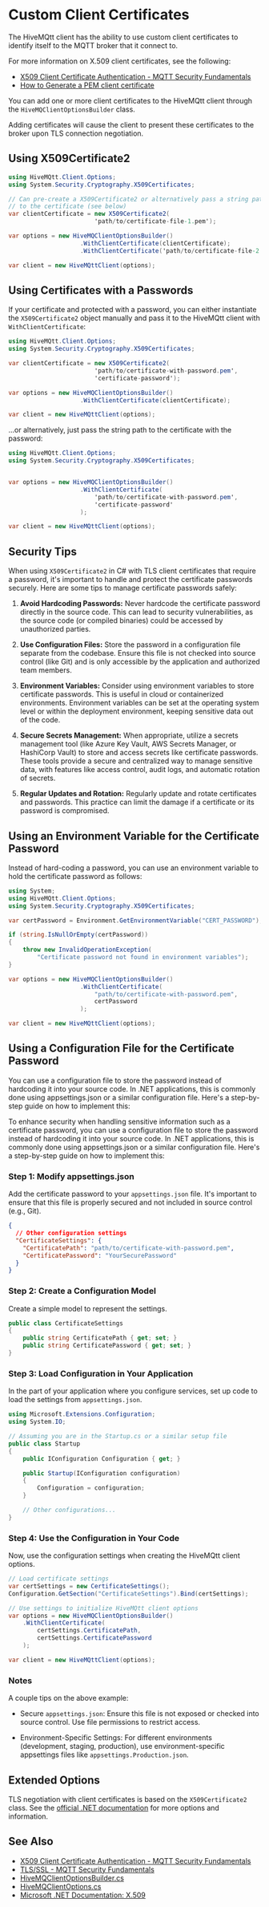 # Custom Client Certificates

The HiveMQtt client has the ability to use custom client certificates to identify itself to the MQTT broker that it connect to.

For more information on X.509 client certificates, see the following:

  * [X509 Client Certificate Authentication - MQTT Security Fundamentals](https://www.hivemq.com/blog/mqtt-security-fundamentals-x509-client-certificate-authentication/)
  * [How to Generate a PEM client certificate](https://docs.hivemq.com/hivemq/latest/user-guide/howtos.html#_generate_a_pem_client_certificate_e_g_mosquitto_pub_sub)

You can add one or more client certificates to the HiveMQtt client through the `HiveMQClientOptionsBuilder` class.

Adding certificates will cause the client to present these certificates to the broker upon TLS connection negotiation.

## Using X509Certificate2

```csharp
using HiveMQtt.Client.Options;
using System.Security.Cryptography.X509Certificates;

// Can pre-create a X509Certificate2 or alternatively pass a string path
// to the certificate (see below)
var clientCertificate = new X509Certificate2(
                        'path/to/certificate-file-1.pem');

var options = new HiveMQClientOptionsBuilder()
                    .WithClientCertificate(clientCertificate);
                    .WithClientCertificate('path/to/certificate-file-2.pem');

var client = new HiveMQttClient(options);
```

## Using Certificates with a Passwords

If your certificate and protected with a password, you can either instantiate the
`X509Certificate2` object manually and pass it to the HiveMQtt client with
`WithClientCertificate`:

```csharp
using HiveMQtt.Client.Options;
using System.Security.Cryptography.X509Certificates;

var clientCertificate = new X509Certificate2(
                        'path/to/certificate-with-password.pem',
                        'certificate-password');

var options = new HiveMQClientOptionsBuilder()
                    .WithClientCertificate(clientCertificate);

var client = new HiveMQttClient(options);
```

...or alternatively, just pass the string path to the certificate with the password:

```csharp
using HiveMQtt.Client.Options;
using System.Security.Cryptography.X509Certificates;


var options = new HiveMQClientOptionsBuilder()
                    .WithClientCertificate(
                        'path/to/certificate-with-password.pem',
                        'certificate-password'
                    );

var client = new HiveMQttClient(options);
```

## Security Tips

When using `X509Certificate2` in C# with TLS client certificates that require a password, it's important to handle and protect the certificate passwords securely. Here are some tips to manage certificate passwords safely:

1. **Avoid Hardcoding Passwords:** Never hardcode the certificate password directly in the source code. This can lead to security vulnerabilities, as the source code (or compiled binaries) could be accessed by unauthorized parties.

2. **Use Configuration Files:** Store the password in a configuration file separate from the codebase. Ensure this file is not checked into source control (like Git) and is only accessible by the application and authorized team members.

3. **Environment Variables:** Consider using environment variables to store certificate passwords. This is useful in cloud or containerized environments. Environment variables can be set at the operating system level or within the deployment environment, keeping sensitive data out of the code.

4. **Secure Secrets Management:** When appropriate, utilize a secrets management tool (like Azure Key Vault, AWS Secrets Manager, or HashiCorp Vault) to store and access secrets like certificate passwords. These tools provide a secure and centralized way to manage sensitive data, with features like access control, audit logs, and automatic rotation of secrets.

5. **Regular Updates and Rotation:** Regularly update and rotate certificates and passwords. This practice can limit the damage if a certificate or its password is compromised.

## Using an Environment Variable for the Certificate Password

Instead of hard-coding a password, you can use an environment variable to hold the certificate password as follows:

```csharp
using System;
using HiveMQtt.Client.Options;
using System.Security.Cryptography.X509Certificates;

var certPassword = Environment.GetEnvironmentVariable("CERT_PASSWORD");

if (string.IsNullOrEmpty(certPassword))
{
    throw new InvalidOperationException(
        "Certificate password not found in environment variables");
}

var options = new HiveMQClientOptionsBuilder()
                    .WithClientCertificate(
                        "path/to/certificate-with-password.pem",
                        certPassword
                    );

var client = new HiveMQttClient(options);
```

## Using a Configuration File for the Certificate Password

You can use a configuration file to store the password instead of hardcoding it into your source code. In .NET applications, this is commonly done using appsettings.json or a similar configuration file. Here's a step-by-step guide on how to implement this:


To enhance security when handling sensitive information such as a certificate password, you can use a configuration file to store the password instead of hardcoding it into your source code. In .NET applications, this is commonly done using appsettings.json or a similar configuration file. Here's a step-by-step guide on how to implement this:

### Step 1: Modify appsettings.json

Add the certificate password to your `appsettings.json` file. It's important to ensure that this file is properly secured and not included in source control (e.g., Git).

```json
{
  // Other configuration settings
  "CertificateSettings": {
    "CertificatePath": "path/to/certificate-with-password.pem",
    "CertificatePassword": "YourSecurePassword"
  }
}
```

### Step 2: Create a Configuration Model

Create a simple model to represent the settings.

```csharp
public class CertificateSettings
{
    public string CertificatePath { get; set; }
    public string CertificatePassword { get; set; }
}
```

### Step 3: Load Configuration in Your Application

In the part of your application where you configure services, set up code to load the settings from `appsettings.json`.

```csharp
using Microsoft.Extensions.Configuration;
using System.IO;

// Assuming you are in the Startup.cs or a similar setup file
public class Startup
{
    public IConfiguration Configuration { get; }

    public Startup(IConfiguration configuration)
    {
        Configuration = configuration;
    }

    // Other configurations...
}
```

### Step 4: Use the Configuration in Your Code

Now, use the configuration settings when creating the HiveMQtt client options.

```csharp
// Load certificate settings
var certSettings = new CertificateSettings();
Configuration.GetSection("CertificateSettings").Bind(certSettings);

// Use settings to initialize HiveMQtt client options
var options = new HiveMQClientOptionsBuilder()
    .WithClientCertificate(
        certSettings.CertificatePath,
        certSettings.CertificatePassword
    );

var client = new HiveMQttClient(options);
```

### Notes

A couple tips on the above example:

* Secure `appsettings.json`: Ensure this file is not exposed or checked into source control. Use file permissions to restrict access.

* Environment-Specific Settings: For different environments (development, staging, production), use environment-specific appsettings files like `appsettings.Production.json`.

## Extended Options

TLS negotiation with client certificates is based on the `X509Certificate2` class.  See the [official
.NET documentation](https://learn.microsoft.com/en-us/dotnet/api/system.security.cryptography.x509certificates.x509certificate2?view=net-8.0) for more options and information.

## See Also

* [X509 Client Certificate Authentication - MQTT Security Fundamentals](https://www.hivemq.com/blog/mqtt-security-fundamentals-x509-client-certificate-authentication/)
* [TLS/SSL - MQTT Security Fundamentals](https://www.hivemq.com/blog/mqtt-security-fundamentals-tls-ssl/)
* [HiveMQClientOptionsBuilder.cs](https://github.com/hivemq/hivemq-mqtt-client-dotnet/blob/main/Source/HiveMQtt/Client/HiveMQClientOptionsBuilder.cs)
* [HiveMQClientOptions.cs](https://github.com/hivemq/hivemq-mqtt-client-dotnet/blob/main/Source/HiveMQtt/Client/Options/HiveMQClientOptions.cs)
* [Microsoft .NET Documentation: X.509](https://learn.microsoft.com/en-us/dotnet/api/system.security.cryptography.x509certificates.x509certificate2?view=net-8.0)
